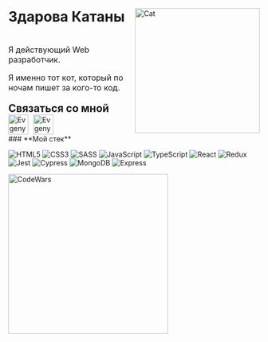 
<div style="display: flex; justify-content: space-between;" >
   <div>
      <h1 style="margin: 0">Здарова Катаны<h1>
      <p style="font-size: 16px; font-weight: normal;">Я действующий Web разработчик.</p>
      <p style="font-size: 16px; font-weight: normal;">Я именно тот кот, который по ночам пишет за кого-то код.</p>
      <h2 style="margin: 0">Связаться со мной</h2>
      <a href="https://discordapp.com/users/254573323298537473/">
         <img align="left" style="margin: 0;" alt="Evgeny Discord" width="40px" src="https://raw.githubusercontent.com/peterthehan/peterthehan/master/assets/discord.svg" />
      </a>
      <a href="mailto:test@gmail.соm">
         <img align="left" style="margin: 0; margin-left:10px" target="_blank" alt="Evgeny email" width="40px" src="https://cdn.icon-icons.com/icons2/2631/PNG/64/gmail_new_logo_icon_159149.png" />
      </a>
   </div>
   <img alt="Cat" style="margin: 0" width="250px" src="https://media.tenor.com/yceUgMM2xsUAAAAd/cat-glasses.gif" />
</div>
### **Мой стек**



![HTML5](https://img.shields.io/badge/HTML5-0d1117?style=for-the-badge&logo=HTML5&logoColor=E34F26) ![CSS3](https://img.shields.io/badge/CSS3-0d1117?style=for-the-badge&logo=CSS3&logoColor=1572B6) ![SASS](https://img.shields.io/badge/SASS-0d1117?style=for-the-badge&logo=SASS&logoColor=CC6699) ![JavaScript](https://img.shields.io/badge/JavaScript-0d1117?style=for-the-badge&logo=JavaScript&logoColor=F7DF1E) ![TypeScript](https://img.shields.io/badge/TypeScript-0d1117?style=for-the-badge&logo=TypeScript&logoColor=3178C6) ![React](https://img.shields.io/badge/React-0d1117?style=for-the-badge&logo=React&logoColor=61DAFB) ![Redux](https://img.shields.io/badge/Redux-0d1117?style=for-the-badge&logo=Redux&logoColor=764ABC) ![Jest](https://img.shields.io/badge/Jest-0d1117?style=for-the-badge&logo=Jest&logoColor=C21325) ![Cypress](https://img.shields.io/badge/Cypress-0d1117?style=for-the-badge&logo=Cypress&logoColor=649d8c) ![MongoDB](https://img.shields.io/badge/MongoDB-0d1117?style=for-the-badge&logo=MongoDB&logoColor=47A248) ![Express](https://img.shields.io/badge/Express-0d1117?style=for-the-badge&logo=Express&logoColor=FFF)


[<img align="left" alt="CodeWars" width="320px" src="https://www.codewars.com/users/ZheniaEU/badges/large" />](https://www.codewars.com/users/ZheniaEU)
